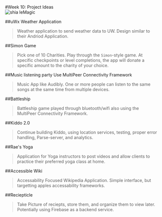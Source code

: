 #Week 10: Project Ideas  
![shia leMagic](http://gph.is/224AiHP)

##uWx Weather Application  
> Weather application to send weather data to UW. Design similar to their Andriod Application.

##Simon Game
> Pick one of 10 Charities. Play through the `Simon`-style game. At specific checkpoints or level completions, the app will donate a specific amount to the charity of your choice. 

##Music listening party
Use MultiPeer Connectivity Framework
> Music App like Audibly. One or more people can listen to the same songs at the same time from multiple devices.  

##Battleship
> Battleship game played through bluetooth/wifi also using the MultiPeer Connectivity Framework.

##Kiddo 2.0
> Continue building Kiddo, using location services, testing, proper error handling, Parse-server, and analytics.  

##Rae's Yoga
> Application for Yoga instructors to post videos and allow clients to practice their preferred yoga class at home.

##Accessible Wiki
> Accessability Focused Wikipedia Application. Simple interface, but targetting apples accessability frameworks.

##Reciepticle
> Take Picture of reciepts, store them, and organize them to view later. Potentially using Firebase as a backend service. 

